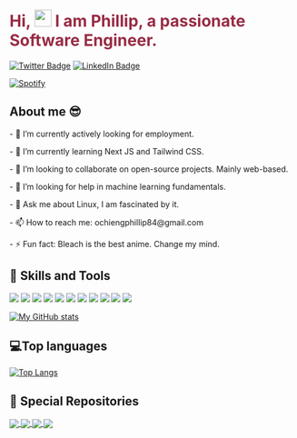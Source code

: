 <h1 style="color:#982C44">Hi, <img src="https://raw.githubusercontent.com/MartinHeinz/MartinHeinz/master/wave.gif" width="30px"> I am Phillip, a passionate Software Engineer.</h1>


[![Twitter Badge](https://img.shields.io/badge/Twitter-Profile-informational?style=flat&logo=twitter&logoColor=982C44&color=982C44)](https://twitter.com/Ochieng5Phillip)
[![LinkedIn Badge](https://img.shields.io/badge/LinkedIn-Profile-informational?style=flat&logo=linkedin&logoColor=982C44&color=982C44)](https://www.linkedin.com/in/phillip-ochieng-062922114/)


[![Spotify](https://ew-amber.vercel.app/api/spotify)](https://open.spotify.com/user/0a977808e2f346ee820551ee5bde2468)

<h2>About me 😎</h2>
<p>- 🔭 I’m currently actively looking for employment.</p>
<p>- 🌱 I’m currently learning Next JS and Tailwind CSS.</p>
<p>- 👯 I’m looking to collaborate on open-source projects. Mainly web-based.</p>
<p>- 🤔 I’m looking for help in machine learning fundamentals.</p>
<p>- 💬 Ask me about Linux, I am fascinated by it.</p>
<p>- 📫 How to reach me: ochiengphillip84@gmail.com</p>
<p>- ⚡ Fun fact: Bleach is the best anime. Change my mind.</p>

<h2> 💼 Skills and Tools</h2>
<p>
<a href="https://developer.mozilla.org/en-US/docs/Web/Javascript" target="_blank"><img src="https://img.icons8.com/color/48/000000/javascript.png"></a>
<a href="https://www.w3/org.html" target="_blank"><img src="https://img.icons8.com/color/48/000000/html-5.png"></a>
<a href="https://www.w3schools.com/css/" target="_blank"><img src="https://img.icons8.com/color/48/000000/css3.png"></a>
<a href="https://getbootstrap.com" target="_blank"><img src="https://img.icons8.com/color/48/000000/bootstrap.png"></a>
<a href="https://www.typescriptlang.org/" target="_blank"><img src="https://img.icons8.com/color/48/000000/typescript.png"></a>
<a href="https://ubuntu.com/" target="_blank"><img src="https://img.icons8.com/color/48/000000/ubuntu"></a>
<a href="https://git-scm.com/" target="_blank"><img src="https://img.icons8.com/color/48/000000/git.png"></a>
<a href="https://www.npmjs.com" target="_blank"><img src="https://img.icons8.com/color/48/000000/npm"></a>
<a href="https://git-scm.com/" target="_blank"><img src="https://img.icons8.com/color/48/000000/console.png"></a>
<a href="https://figma.com/" target="_blank"><img src="https://img.icons8.com/color/48/000000/figma.png"></a>
<a href="https://github.com/" target="_blank"><img src="https://img.icons8.com/color/48/000000/github.png"></a>

</p>


[![My GitHub stats](https://github-readme-stats.vercel.app/api?username=pronepoet&count_private=true&show_icons=true&theme=moltack)](https://github.com/anuraghazra/github-readme-stats)

 ## 💻Top languages
<!-- top languages -->
[![Top Langs](https://github-readme-stats.vercel.app/api/top-langs/?username=pronepoet&theme=moltack)](https://github.com/anuraghazra/github-readme-stats)


<h2>📌 Special Repositories</h2>

<!-- hapa ni place ya readme cards -->
<a href="https://github.com/pronepoet/Environs.git">
  <img align="center" src="https://github-readme-stats.vercel.app/api/pin/?username=pronepoet&repo=Environs&theme=moltack" />
</a>
<a href="https://github.com/pronepoet/Akan_names.git">
  <img align="center" src="https://github-readme-stats.vercel.app/api/pin/?username=pronepoet&repo=Akan_names&theme=moltack" />
</a>
<a href="https://github.com/pronepoet/Pizza-palace.git">
  <img align="center" src="https://github-readme-stats.vercel.app/api/pin/?username=pronepoet&repo=Pizza-palace&theme=moltack" />
</a>
<a href="https://github.com/pronepoet/photo-gallery">
  <img align="center" src="https://github-readme-stats.vercel.app/api/pin/?username=pronepoet&repo=Pizza-palace&theme=moltack" />
</a>

